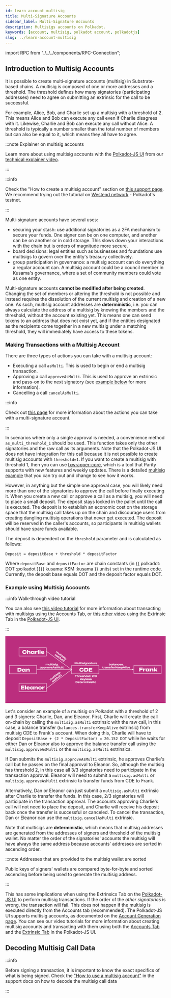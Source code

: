 ```yaml
---
id: learn-account-multisig
title: Multi-Signature Accounts
sidebar_label: Multi-Signature Accounts
description: Multisigs accounts on Polkadot.
keywords: [account, multisig, polkadot account, polkadotjs]
slug: ../learn-account-multisig
---
```


import RPC from "./../../components/RPC-Connection";

## Introduction to Multisig Accounts

It is possible to create multi-signature accounts (multisig) in Substrate-based chains. A multisig is composed of one or more addresses and a threshold. The threshold defines how many
signatories (participating addresses) need to agree on submitting an extrinsic for the call to be
successful.

For example, Alice, Bob, and Charlie set up a multisig with a threshold of 2. This means Alice and
Bob can execute any call even if Charlie disagrees with it. Likewise, Charlie and Bob can execute
any call without Alice. A threshold is typically a number smaller than the total number of members
but can also be equal to it, which means they all have to agree.

:::note Explainer on multisig accounts

Learn more about using multisig accounts with the [Polkadot-JS UI](https://polkadot.js.org/apps/#/accounts) from our
[technical explainer video](https://www.youtube.com/watch?v=-cPiKMslZqI).

:::


:::info

Check the "How to create a multisig account" section on
[this support page](https://support.polkadot.network/support/solutions/articles/65000181826-how-to-create-and-use-a-multisig-account).
We recommend trying out the tutorial on
[Westend network](../maintain/maintain-networks.md#westend-test-network) - Polkadot's testnet.

:::

Multi-signature accounts have several uses:

- securing your stash: use additional signatories as a 2FA mechanism to secure your funds. One
  signer can be on one computer, and another can be on another or in cold storage. This slows down
  your interactions with the chain but is orders of magnitude more secure.
- board decisions: legal entities such as businesses and foundations use multisigs to govern over
  the entity's treasury collectively.
- group participation in governance: a multisig account can do everything a regular account can. A
  multisig account could be a council member in Kusama's governance, where a set of community
  members could vote as one entity.

Multi-signature accounts **cannot be modified after being created**. Changing the set of members or
altering the threshold is not possible and instead requires the dissolution of the current multisig
and creation of a new one. As such, multisig account addresses are **deterministic**, i.e. you can
always calculate the address of a multisig by knowing the members and the threshold, without the
account existing yet. This means one can send tokens to an address that does not exist yet, and if
the entities designated as the recipients come together in a new multisig under a matching
threshold, they will immediately have access to these tokens.

### Making Transactions with a Multisig Account

There are three types of actions you can take with a multisig account:

- Executing a call `asMulti`. This is used to begin or end a multisig transaction.
- Approving a call `approveAsMulti`. This is used to approve an extrinsic and pass-on to the next signatory (see [example below](#example-using-multi-signature-accounts) for more information).
- Cancelling a call `cancelAsMulti`.

:::info

Check out [this page](https://polkadot.js.org/docs/substrate/extrinsics#multisig) for more information about the actions you can take with a multi-signature account.

:::

In scenarios where only a single approval is needed, a convenience method `as_multi_threshold_1`
should be used. This function takes only the other signatories and the raw call as its arguments. Note that the Polkadot-JS UI does not have integration for this call because it is not possible to create multisig accounts with `threshold=1`. If you want to create a multisig with threshold 1, then you can use [txwrapper-core](https://github.com/paritytech/txwrapper-core), which is a tool that Parity supports with new features and weekly updates. There is a detailed [multisig example](https://github.com/paritytech/txwrapper-core/tree/main/packages/txwrapper-examples/multisig) that you can try out and change to see how it works.

However, in anything but the simple one approval case, you will likely need more than one of the
signatories to approve the call before finally executing it. When you create a new call or approve a
call as a multisig, you will need to place a small deposit. The deposit stays locked in the pallet
until the call is executed. The deposit is to establish an economic cost on the storage space that
the multisig call takes up on the chain and discourage users from creating dangling multisig
operations that never get executed. The deposit will be reserved in the caller's accounts, so
participants in multisig wallets should have spare funds available.

The deposit is dependent on the `threshold` parameter and is calculated as follows:

```
Deposit = depositBase + threshold * depositFactor
```

Where `depositBase` and `depositFactor` are chain constants (in {{ polkadot: DOT :polkadot }}{{ kusama: KSM :kusama }} units) set in the runtime code. Currently, the deposit base equals <RPC network="polkadot" path="query.multisig.depositBase" defaultValue={200880000000} filter="humanReadable"/> DOT and the deposit factor equals <RPC network="polkadot" path="query.multisig.depositFactor" defaultValue={320000000} filter="humanReadable"/> DOT.

### Example using Multisig Accounts

:::info Walk-through video tutorial

You can also see [this video tutorial](https://www.youtube.com/watch?v=-cPiKMslZqI) for more information about transacting with multisigs using the Accounts Tab, or [this other video](https://www.youtube.com/watch?v=T0vIuJcTJeQ) using the Extrinsic Tab in the [Polkadot-JS UI](https://polkadot.js.org/apps/#/accounts).

:::

![multisig diagram](../assets/multisig-diagram.png)

Let's consider an example of a multisig on Polkadot with a threshold of 2 and 3 signers: Charlie,
Dan, and Eleanor. First, Charlie will create the call on-chain by calling the `multisig.asMulti` extrinsic with the raw
call, in this case, a balance transfer (`balances.transferKeepAlive` extrinsic) from multisig CDE to Frank's account. When doing this, Charlie will have to deposit `DepositBase + (2 * DepositFactor) = 20.152 DOT`
while he waits for either Dan or Eleanor also to approve the balance transfer call using the `multisig.approveAsMulti` or the `multisig.asMulti` extrinsics.

If Dan submits the `multisig.approveAsMulti` extrinsic, he approves Charlie's call but he passes on the final approval to Eleanor. So, although the multisig has threshold 2, in this case all 3/3 signatories need to participate in the transaction approval. Eleanor will need to submit a `multisig.asMulti` or `multisig.approveAsMulti` extrinsic to transfer funds from CDE to Frank.

Alternatively, Dan or Eleanor can just submit a `multisig.asMulti` extrinsic after Charlie to transfer the funds. In this case, 2/3 signatories will participate in the transaction approval. The accounts approving Charlie's call will not need to place the deposit, and Charlie will receive his
deposit back once the transfer is successful or canceled. To cancel the transaction, Dan or Eleanor can use the `multisig.cancelAsMulti` extrinsic.

Note that multisigs are **deterministic**, which means that multisig addresses are generated from the addresses of signers and threshold of the multisig wallet. No matter the order of the signatories' accounts the multisig will have always the same address because accounts' addresses are sorted in ascending order.

:::note Addresses that are provided to the multisig wallet are sorted

Public keys of signers' wallets are compared byte-for-byte and sorted ascending before
being used to generate the multisig address.

:::

This has some implications when using the Extrinsics Tab on the [Polkadot-JS UI](https://polkadot.js.org/apps/#/accounts) to perform multisig transactions. If the order of the _other signatories_ is wrong, the transaction will fail. This does not happen if the multisig is executed directly from the Accounts tab (recommended). The Polkadot-JS UI supports multisig accounts, as documented on the [Account Generation page](learn-account-generation.md#multi-signature-accounts). You can see our video tutorials for more information about creating multisig accounts and transacting with them using both the [Accounts Tab](https://www.youtube.com/watch?v=-cPiKMslZqI) and the [Extrinsic Tab](https://www.youtube.com/watch?v=T0vIuJcTJeQ) in the Polkadot-JS UI.

## Decoding Multisig Call Data

:::info

Before signing a transaction, it is important to know the exact specifics of what is being signed. Check the ["How to use a multisig account"](https://support.polkadot.network/support/solutions/articles/65000181826-how-to-create-and-use-a-multisig-account) in the support docs on how to
decode the multisig call data

:::
